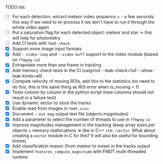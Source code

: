 TODO list:
- [ ] For each detection: extract meteor video sequence + - a few seconds: this 
      way if we need to re-process it we don't have to run it through the whole 
      video again
- [ ] Put a saturation flag for each detected object: meteor and star -> this 
      will help for photometry 
- [ ] Add CI tests with `fmdt-check` 
- [x] Support more image input formats
- [x] Add `--video-loop` and `--video-buff` support to the video module (based 
      on `ffmpeg-io`)
- [x] Extrapolate more than one frame in tracking
- [x] Add memory check tests in the CI (valgrind --leak-check=full 
      --show-leak-kinds=all)
- [x] Compute velocity of moving ROIs, add this to the statistics (no need to do 
      this, this is the same thing as ROI error when is_moving = 1)
- [x] Tests column by column in the python script (new columns should not result 
      in a failure test)
- [x] Use dynamic vector to store the tracks
- [x] Enable read from images in `fmdt-visu`
- [x] Document `--out-mag` output text file (objects magnitudes)
- [x] Add a parameter to select the number of threads to use in `ffmpeg-io`
- [x] Improve magnitudes management in the tracking (keep array sizes per 
      objects + memory reallocations => like in C++ `std::vector`. What about
      creating a `vector` module in C for this? It will also be useful for 
      bounding boxes)
- [x] Add classification reason (from meteor to noise) in the tracks output
- [x] Implement `features_compute_magnitude` with FMDT multi-threaded runtime